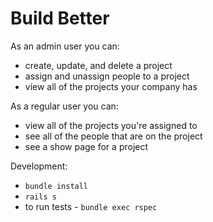 # Build Better

As an admin user you can:
- create, update, and delete a project
- assign and unassign people to a project
- view all of the projects your company has

As a regular user you can:
- view all of the projects you're assigned to
- see all of the people that are on the project
- see a show page for a project

Development:
- `bundle install`
- `rails s`
- to run tests - `bundle exec rspec`
